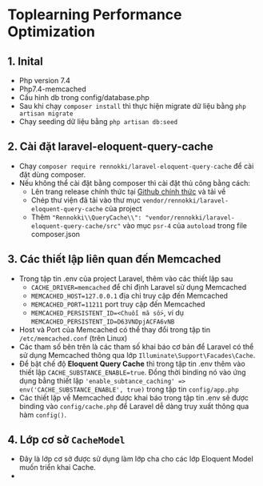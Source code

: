 # Toplearning Performance Optimization

## 1. Inital

- Php version 7.4
- Php7.4-memcached
- Cấu hình db trong config/database.php
- Sau khi chạy `composer install` thì thực hiện migrate dữ liệu bằng `php artisan migrate`
- Chạy seeding dữ liệu bằng `php artisan db:seed`

## 2. Cài đặt laravel-eloquent-query-cache
- Chạy `composer require rennokki/laravel-eloquent-query-cache` để cài đặt dùng composer.
- Nếu không thể cài đặt bằng composer thì cài đặt thủ công bằng cách:
	- Lên trang release chính thức tại [Github chính thức](https://github.com/renoki-co/laravel-eloquent-query-cache/releases) và tải về
	- Chép thư viện đã tải vào thư mục `vendor/rennokki/laravel-eloquent-query-cache` của project
	- Thêm `"Rennokki\\QueryCache\\": "vendor/rennokki/laravel-eloquent-query-cache/src"` vào mục `psr-4` của `autoload` trong file composer.json

## 3. Các thiết lập liên quan đến Memcached
- Trong tập tin .env của project Laravel, thêm vào các thiết lập sau
	- `CACHE_DRIVER=memcached` để chỉ định Laravel sử dụng Memcached
	- `MEMCACHED_HOST=127.0.0.1` địa chỉ truy cập đến Memcached
	- `MEMCACHED_PORT=11211` port truy cập đến Memcached
	- `MEMCACHED_PERSISTENT_ID=<Chuỗi mã số>`, ví dụ `MEMCACHED_PERSISTENT_ID=D63VNDpjACFA6vNB` 
- Host và Port của Memcached có thể thay đổi trong tập tin `/etc/memcached.conf` (trên Linux)
- Các tham số bên trên là các tham số khai báo cơ bản để Laravel có thể sử dụng Memcached thông qua lớp `Illuminate\Support\Facades\Cache`.
- Để bật chế độ **Eloquent Query Cache** thì trong tập tin .env thêm vào thiết lập `CACHE_SUBSTANCE_ENABLE=true`. Đồng thời binding nó vào ứng dụng bằng thiết lập `'enable_subtance_caching' => env('CACHE_SUBSTANCE_ENABLE', true)` trong tập tin `config/app.php`
- Các thiết lập về Memcached được khai báo trong tập tin .env sẽ được binding vào `config/cache.php` để Laravel dễ dàng truy xuất thông qua hàm `config()`.

## 4. Lớp cơ sở `CacheModel`
- Đây là lớp cơ sở được sử dụng làm lớp cha cho các lớp Eloquent Model muốn triển khai Cache.
- 